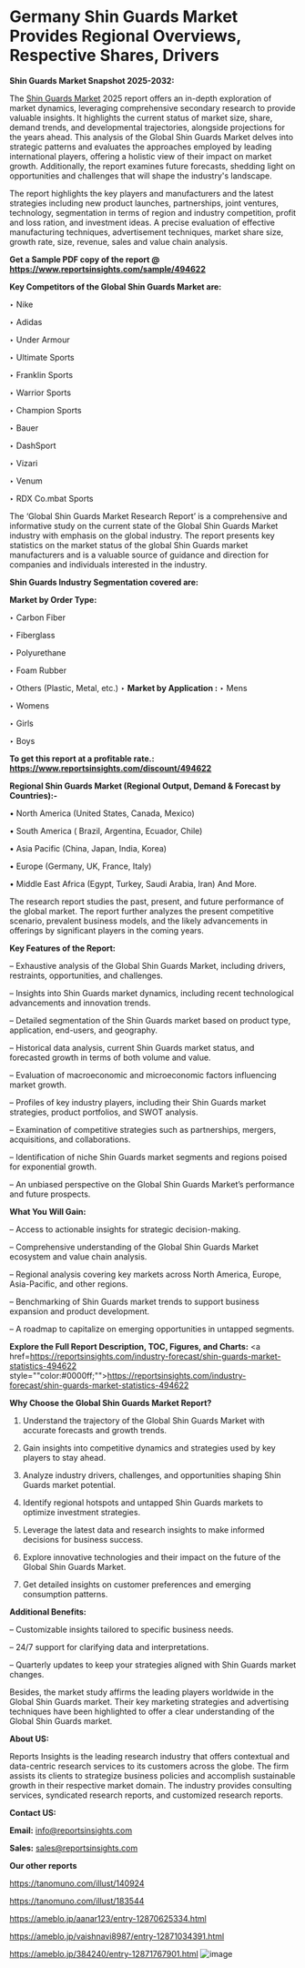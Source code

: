 # Germany Shin Guards Market Provides Regional Overviews, Respective Shares, Drivers

<strong>Shin Guards Market Snapshot 2025-2032:</strong>

The <a href=https://www.reportsinsights.com/sample/494622>Shin Guards Market</a> 2025 report offers an in-depth exploration of market dynamics, leveraging comprehensive secondary research to provide valuable insights. It highlights the current status of market size, share, demand trends, and developmental trajectories, alongside projections for the years ahead. This analysis of the Global Shin Guards Market delves into strategic patterns and evaluates the approaches employed by leading international players, offering a holistic view of their impact on market growth. Additionally, the report examines future forecasts, shedding light on opportunities and challenges that will shape the industry's landscape.

The report highlights the key players and manufacturers and the latest strategies including new product launches, partnerships, joint ventures, technology, segmentation in terms of region and industry competition, profit and loss ration, and investment ideas. A precise evaluation of effective manufacturing techniques, advertisement techniques, market share size, growth rate, size, revenue, sales and value chain analysis.

<strong>Get a Sample PDF copy of the report @ <a href=https://www.reportsinsights.com/sample/494622 style=color:#0000ff;>https://www.reportsinsights.com/sample/494622</a></strong>

<strong>Key Competitors of the Global Shin Guards Market are:</strong>

‣ Nike

‣ Adidas

‣ Under Armour

‣ Ultimate Sports

‣ Franklin Sports

‣ Warrior Sports

‣ Champion Sports

‣ Bauer

‣ DashSport

‣ Vizari

‣ Venum

‣ RDX
 Co.mbat Sports

The ‘Global Shin Guards Market Research Report’ is a comprehensive and informative study on the current state of the Global Shin Guards Market industry with emphasis on the global industry. The report presents key statistics on the market status of the global Shin Guards market manufacturers and is a valuable source of guidance and direction for companies and individuals interested in the industry.

<strong>Shin Guards Industry Segmentation covered are:</strong>

<strong>Market by Order Type: </strong>

‣ Carbon Fiber

‣ Fiberglass

‣ Polyurethane

‣ Foam Rubber

‣ Others (Plastic, Metal, etc.)
‣ 
<strong>Market by Application :</strong>
‣ Mens

‣ Womens

‣ Girls

‣ Boys

<strong>To get this report at a profitable rate.: <a href=https://www.reportsinsights.com/discount/494622 style=color:#0000ff;>https://www.reportsinsights.com/discount/494622</a></strong>

<strong>Regional Shin Guards Market (Regional Output, Demand &amp; Forecast by Countries):-</strong>

• North America (United States, Canada, Mexico)

• South America ( Brazil, Argentina, Ecuador, Chile)

• Asia Pacific (China, Japan, India, Korea)

• Europe (Germany, UK, France, Italy)

• Middle East Africa (Egypt, Turkey, Saudi Arabia, Iran) And More.

The research report studies the past, present, and future performance of the global market. The report further analyzes the present competitive scenario, prevalent business models, and the likely advancements in offerings by significant players in the coming years.

<strong>Key Features of the Report:</strong>

– Exhaustive analysis of the Global Shin Guards Market, including drivers, restraints, opportunities, and challenges.

– Insights into Shin Guards market dynamics, including recent technological advancements and innovation trends.

– Detailed segmentation of the Shin Guards market based on product type, application, end-users, and geography.

– Historical data analysis, current Shin Guards market status, and forecasted growth in terms of both volume and value.

– Evaluation of macroeconomic and microeconomic factors influencing market growth.

– Profiles of key industry players, including their Shin Guards market strategies, product portfolios, and SWOT analysis.

– Examination of competitive strategies such as partnerships, mergers, acquisitions, and collaborations.

– Identification of niche Shin Guards market segments and regions poised for exponential growth.

– An unbiased perspective on the Global Shin Guards Market’s performance and future prospects.

<strong>What You Will Gain:</strong>

– Access to actionable insights for strategic decision-making.

– Comprehensive understanding of the Global Shin Guards Market ecosystem and value chain analysis.

– Regional analysis covering key markets across North America, Europe, Asia-Pacific, and other regions.

– Benchmarking of Shin Guards market trends to support business expansion and product development.

– A roadmap to capitalize on emerging opportunities in untapped segments.

<strong>Explore the Full Report Description, TOC, Figures, and Charts:</strong>
<a href=https://reportsinsights.com/industry-forecast/shin-guards-market-statistics-494622 style=""color:#0000ff;"">https://reportsinsights.com/industry-forecast/shin-guards-market-statistics-494622</a>

<strong>Why Choose the Global Shin Guards Market Report?</strong>

1. Understand the trajectory of the Global Shin Guards Market with accurate forecasts and growth trends.

2. Gain insights into competitive dynamics and strategies used by key players to stay ahead.

3. Analyze industry drivers, challenges, and opportunities shaping Shin Guards market potential.

4. Identify regional hotspots and untapped Shin Guards markets to optimize investment strategies.

5. Leverage the latest data and research insights to make informed decisions for business success.

6. Explore innovative technologies and their impact on the future of the Global Shin Guards Market.

7. Get detailed insights on customer preferences and emerging consumption patterns.

<strong>Additional Benefits:</strong>

– Customizable insights tailored to specific business needs.

– 24/7 support for clarifying data and interpretations.

– Quarterly updates to keep your strategies aligned with Shin Guards market changes.

Besides, the market study affirms the leading players worldwide in the Global Shin Guards market. Their key marketing strategies and advertising techniques have been highlighted to offer a clear understanding of the Global Shin Guards market.

<strong><strong>About US</strong>:</strong>

Reports Insights is the leading research industry that offers contextual and data-centric research services to its customers across the globe. The firm assists its clients to strategize business policies and accomplish sustainable growth in their respective market domain. The industry provides consulting services, syndicated research reports, and customized research reports.

<strong>Contact US:</strong>

<p class=><b>Email:</b> <a href=mailto:info@reportsinsights.com>info@reportsinsights.com</a></p>
<p class=><b>Sales:</b> <a href=mailto:sales@reportsinsights.com>sales@reportsinsights.com</a></p>

<strong>Our other reports</strong>

<a href=https://tanomuno.com/illust/140924>https://tanomuno.com/illust/140924</a>

<a href=https://tanomuno.com/illust/183544>https://tanomuno.com/illust/183544</a>

<a href=https://ameblo.jp/aanar123/entry-12870625334.html>https://ameblo.jp/aanar123/entry-12870625334.html</a>

<a href=https://ameblo.jp/vaishnavi8987/entry-12871034391.html>https://ameblo.jp/vaishnavi8987/entry-12871034391.html</a>

<a href=https://ameblo.jp/384240/entry-12871767901.html>https://ameblo.jp/384240/entry-12871767901.html</a>
![image](https://github.com/user-attachments/assets/9e432215-0b21-4548-8d04-80da428183d6)
